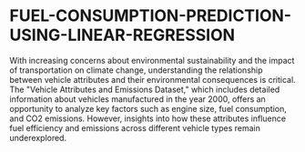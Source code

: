 # FUEL-CONSUMPTION-PREDICTION-USING-LINEAR-REGRESSION
With increasing concerns about environmental sustainability and the impact of transportation on climate change, understanding the relationship between vehicle attributes and their environmental consequences is critical. The "Vehicle Attributes and Emissions Dataset," which includes detailed information about vehicles manufactured in the year 2000, offers an opportunity to analyze key factors such as engine size, fuel consumption, and CO2 emissions. However, insights into how these attributes influence fuel efficiency and emissions across different vehicle types remain underexplored.
